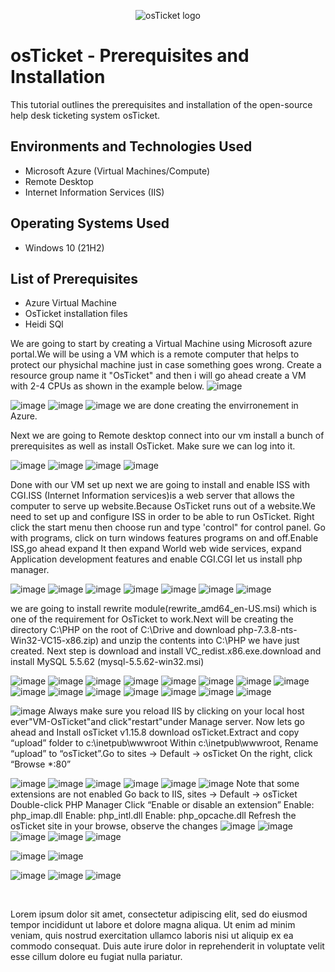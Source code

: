 <p align="center">
<img src="https://i.imgur.com/Clzj7Xs.png" alt="osTicket logo"/>
</p>

<h1>osTicket - Prerequisites and Installation</h1>
This tutorial outlines the prerequisites and installation of the open-source help desk ticketing system osTicket.<br />


<h2>Environments and Technologies Used</h2>

- Microsoft Azure (Virtual Machines/Compute)
- Remote Desktop
- Internet Information Services (IIS)

<h2>Operating Systems Used </h2>

- Windows 10</b> (21H2)

<h2>List of Prerequisites</h2>

- Azure Virtual Machine
- OsTicket installation files
- Heidi SQl

We are going to start by creating a Virtual Machine using Microsoft azure portal.We will be using a VM which is a remote computer that helps to protect our physichal machine just in case something goes wrong. Create a resource group name it "OsTicket" and then i will go ahead create a VM with 2-4 CPUs as shown in the example below.
![image](https://user-images.githubusercontent.com/129979322/230531734-0c98d33c-2545-4359-a736-59d828b33b73.png)<p>
![image](https://user-images.githubusercontent.com/129979322/230532636-ae0bab0d-ed7c-4c68-af2b-32a9210e1452.png)
![image](https://user-images.githubusercontent.com/129979322/230533674-a6ca3fb5-0714-44f6-bf7d-792a23ff2675.png)
![image](https://user-images.githubusercontent.com/129979322/230532930-ba36dde8-2641-46d6-8732-1355cb9ec1ff.png)
we are done creating the envirronement in Azure.
  
<p>
Next we are going to Remote desktop connect into our vm install a bunch of prerequisites as well as install OsTicket. Make sure we can log into it.

<br />

![image](https://user-images.githubusercontent.com/129979322/230535141-9d3f6a63-d0ff-47e2-8328-d8dba7c5975c.png)
![image](https://user-images.githubusercontent.com/129979322/230535575-e09be284-2813-452c-b45f-73f750f39a85.png)
![image](https://user-images.githubusercontent.com/129979322/230535770-ea02a294-2a23-4cc9-85c0-74f5db5fe407.png)
![image](https://user-images.githubusercontent.com/129979322/230535838-d9063489-cfd0-48ed-9a03-34a52ed890e4.png)

Done with our VM set up next we are going to install and enable ISS with CGI.ISS (Internet Information services)is a web server that allows the computer to serve up website.Because OsTicket runs out of a website.We need to set up and configure ISS in order to be able to run OsTicket.
Right click the start menu then choose run and type 'control" for control panel. Go with programs, click on turn windows features programs on and off.Enable ISS,go ahead expand It then expand World web wide services, expand Application development features and enable CGI.CGI let us install php manager.
  
  ![image](https://user-images.githubusercontent.com/129979322/230538616-13772612-8f80-43ff-881d-c41def8e8965.png)
  ![image](https://user-images.githubusercontent.com/129979322/230538769-7bd7d427-a5b2-462a-853c-eced3da7fd0d.png)
  ![image](https://user-images.githubusercontent.com/129979322/230539426-90443585-c145-4310-9094-0a204cab4893.png)
  ![image](https://user-images.githubusercontent.com/129979322/230539154-154dc77c-d393-41f9-b34e-870a3b68d9d1.png)
![image](https://user-images.githubusercontent.com/129979322/230539846-2fbacfed-32b0-4fe4-9b88-02f0341c3d4a.png)
  ![image](https://user-images.githubusercontent.com/129979322/230622665-fb685f8b-9681-489c-b53e-9c8b188accd2.png)
  ![image](https://user-images.githubusercontent.com/129979322/230622943-4a93830f-ec38-4a4a-a625-ac8a8180733d.png)


we are going to install rewrite module(rewrite_amd64_en-US.msi) which is one of the requirement for OsTicket to work.Next will be creating the directory C:\PHP on the root of C:\Drive and download php-7.3.8-nts-Win32-VC15-x86.zip) and unzip the contents into C:\PHP we have just created.
Next step is download and install VC_redist.x86.exe.download and install MySQL 5.5.62 (mysql-5.5.62-win32.msi)



  ![image](https://user-images.githubusercontent.com/129979322/230625274-5667d2ed-d8b6-4e17-ac24-6fdb3c95d43a.png)
  ![image](https://user-images.githubusercontent.com/129979322/230628877-5ea583fc-fd4c-4bb1-ab33-9c73a295fff3.png)
  ![image](https://user-images.githubusercontent.com/129979322/230629140-01aa9978-5fba-433e-a1c0-4b5ae81bbf25.png)
  ![image](https://user-images.githubusercontent.com/129979322/230629210-6984446b-96a9-4544-915f-83c730cf57fc.png)
  ![image](https://user-images.githubusercontent.com/129979322/230640048-405eefec-e2a7-4a56-ac49-b562a98e37f1.png)
![image](https://user-images.githubusercontent.com/129979322/230639772-0680595b-f143-4e76-a2af-37cb3f60af11.png)
  ![image](https://user-images.githubusercontent.com/129979322/230641158-dc915bcf-cda3-428f-a2a7-9d33b8258248.png)
  ![image](https://user-images.githubusercontent.com/129979322/230641541-c7ce8b8a-a88e-414e-bc18-885ba7a6e538.png)
  ![image](https://user-images.githubusercontent.com/129979322/230641850-6a8a1e04-66a2-4403-92a1-22ace505ab5e.png)
  ![image](https://user-images.githubusercontent.com/129979322/230642380-ca1a9b30-0c17-4683-af46-0e6fd0c77611.png)
![image](https://user-images.githubusercontent.com/129979322/230643258-018bb897-9a1d-4735-b6f7-a61c42673621.png)
  ![image](https://user-images.githubusercontent.com/129979322/230643426-96cff922-3a69-45fc-975f-13464ac5ce44.png)
![image](https://user-images.githubusercontent.com/129979322/230643912-6af50e34-dc3f-4a6b-9d57-ef9bc57214e8.png)
  ![image](https://user-images.githubusercontent.com/129979322/230646813-6f2fd16b-7053-4931-b28b-9e383b23f267.png)
  ![image](https://user-images.githubusercontent.com/129979322/230647422-fc347443-c9d3-4c66-b9c1-82ebcbbf0a01.png)
  
![image](https://user-images.githubusercontent.com/129979322/230648402-a69f73c0-aac3-44cc-a190-f80f602e3419.png)
Always make sure you reload IIS by clicking on your local host ever"VM-OsTicket"and click"restart"under Manage server.
  Now lets go ahead and Install osTicket v1.15.8 download osTicket.Extract and copy “upload” folder to c:\inetpub\wwwroot
Within c:\inetpub\wwwroot, Rename “upload” to “osTicket”.Go to sites -> Default -> osTicket
On the right, click “Browse *:80”



![image](https://user-images.githubusercontent.com/129979322/230650924-a31a3e52-501a-401b-8359-987659b56f90.png)
  ![image](https://user-images.githubusercontent.com/129979322/230651400-19383d9f-5bfa-47a3-8f0c-bdbfad8ce38a.png)
  ![image](https://user-images.githubusercontent.com/129979322/230651691-f75854b5-9c0b-4bd6-94fe-0fa040750b62.png)
  ![image](https://user-images.githubusercontent.com/129979322/230651932-7ad72bb5-5b63-4931-a0b9-2847c42977ee.png)
  ![image](https://user-images.githubusercontent.com/129979322/230652679-43f884d9-b6e6-4a67-8c9f-1ddbbc4998f9.png)
  ![image](https://user-images.githubusercontent.com/129979322/230652929-87eec733-86f4-4d79-86fa-ef03745207af.png)
Note that some extensions are not enabled
Go back to IIS, sites -> Default -> osTicket
Double-click PHP Manager
Click “Enable or disable an extension”
Enable: php_imap.dll
Enable: php_intl.dll
Enable: php_opcache.dll
Refresh the osTicket site in your browse, observe the changes
  ![image](https://user-images.githubusercontent.com/129979322/230655040-28f2e1bb-1e64-44f8-b491-787baaf13fa4.png)
![image](https://user-images.githubusercontent.com/129979322/230655267-ceb485bd-43a0-4742-9353-ad96c3fd2b37.png)
  ![image](https://user-images.githubusercontent.com/129979322/230655680-c43e94de-b901-4031-8f88-e6ab46066a14.png)
  ![image](https://user-images.githubusercontent.com/129979322/230657049-29c15ba0-f7f4-4689-a04a-814fd2cbac44.png)
![image](https://user-images.githubusercontent.com/129979322/230657870-9b79bb24-a105-4fba-a522-dea9a08bd49e.png)
  
![image](https://user-images.githubusercontent.com/129979322/230659264-9988705f-223e-47ac-ab65-6907d1a55529.png)
  ![image](https://user-images.githubusercontent.com/129979322/230659373-4d407eec-3251-42ad-99d7-4a2fb5c8dcd2.png)
  
![image](https://user-images.githubusercontent.com/129979322/230660067-8c4e0b78-bac9-4a8d-b0c9-eab24d380243.png)
  ![image](https://user-images.githubusercontent.com/129979322/230660338-cc525e3b-94fa-4d83-9660-1ff7d53da7c3.png)
  ![image](https://user-images.githubusercontent.com/129979322/230660612-f8793132-da1e-4b3f-a92f-52ad025e75fe.png)


















  





<br />

<p>

</p>
<p>
Lorem ipsum dolor sit amet, consectetur adipiscing elit, sed do eiusmod tempor incididunt ut labore et dolore magna aliqua. Ut enim ad minim veniam, quis nostrud exercitation ullamco laboris nisi ut aliquip ex ea commodo consequat. Duis aute irure dolor in reprehenderit in voluptate velit esse cillum dolore eu fugiat nulla pariatur.
</p>
<br />
